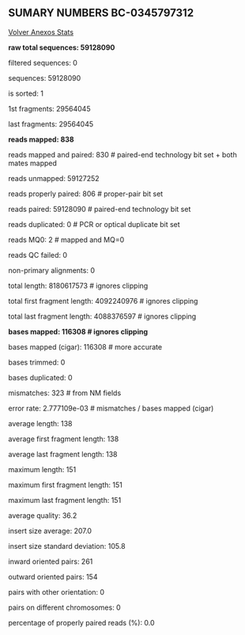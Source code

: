 ## SUMARY NUMBERS BC-0345797312 ##

[Volver Anexos Stats](../stats.html)

**raw total sequences:	59128090**

filtered sequences:	0

sequences:	59128090

is sorted:	1

1st fragments:	29564045

last fragments:	29564045

**reads mapped:	838**

reads mapped and paired:	830	# paired-end technology bit set + both mates mapped

reads unmapped:	59127252

reads properly paired:	806	# proper-pair bit set

reads paired:	59128090	# paired-end technology bit set

reads duplicated:	0	# PCR or optical duplicate bit set

reads MQ0:	2	# mapped and MQ=0

reads QC failed:	0

non-primary alignments:	0

total length:	8180617573	# ignores clipping

total first fragment length:	4092240976	# ignores clipping

total last fragment length:	4088376597	# ignores clipping

**bases mapped:	116308	# ignores clipping**

bases mapped (cigar):	116308	# more accurate

bases trimmed:	0

bases duplicated:	0

mismatches:	323	# from NM fields

error rate:	2.777109e-03	# mismatches / bases mapped (cigar)

average length:	138

average first fragment length:	138

average last fragment length:	138

maximum length:	151

maximum first fragment length:	151

maximum last fragment length:	151

average quality:	36.2

insert size average:	207.0

insert size standard deviation:	105.8

inward oriented pairs:	261

outward oriented pairs:	154

pairs with other orientation:	0

pairs on different chromosomes:	0

percentage of properly paired reads (%):	0.0

